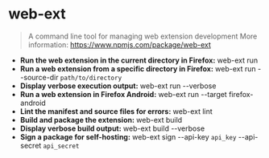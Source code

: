 # web-ext
> A command line tool for managing web extension development
> More information: <https://www.npmjs.com/package/web-ext>
- **Run the web extension in the current directory in Firefox:**
web-ext run
- **Run a web extension from a specific directory in Firefox:**
web-ext run --source-dir `path/to/directory`
- **Display verbose execution output:**
web-ext run --verbose
- **Run a web extension in Firefox Android:**
web-ext run --target firefox-android
- **Lint the manifest and source files for errors:**
web-ext lint
- **Build and package the extension:**
web-ext build
- **Display verbose build output:**
web-ext build --verbose
- **Sign a package for self-hosting:**
web-ext sign --api-key `api_key` --api-secret `api_secret`

